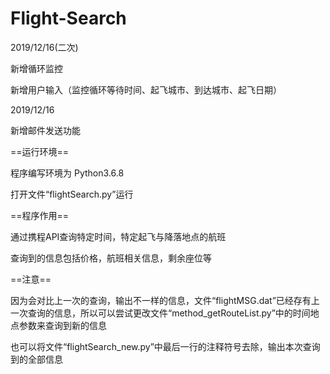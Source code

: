 # Flight-Search
2019/12/16(二次)

新增循环监控

新增用户输入（监控循环等待时间、起飞城市、到达城市、起飞日期）


2019/12/16

新增邮件发送功能


==运行环境==

程序编写环境为 Python3.6.8

打开文件“flightSearch.py”运行


==程序作用==

通过携程API查询特定时间，特定起飞与降落地点的航班

查询到的信息包括价格，航班相关信息，剩余座位等



==注意==

因为会对比上一次的查询，输出不一样的信息，文件“flightMSG.dat”已经存有上一次查询的信息，所以可以尝试更改文件“method_getRouteList.py”中的时间地点参数来查询到新的信息

也可以将文件“flightSearch_new.py”中最后一行的注释符号去除，输出本次查询到的全部信息


